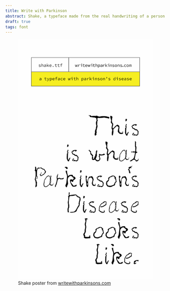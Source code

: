 ```yaml
---
title: Write with Parkinson
abstract: Shake, a typeface made from the real handwriting of a person living with Parkinson's Disease
draft: true
tags: font
---
```

<figure>
<img src="/img/fonts/shake-typeface.jpg" alt="">
<figcaption>Shake poster from <a href="https://writewithparkinsons.com">writewithparkinsons.com</figcaption>
</figure>
